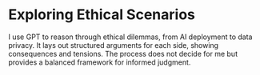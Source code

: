 # Exploring Ethical Scenarios

I use GPT to reason through ethical dilemmas, from AI deployment to data privacy. It lays out structured arguments for each side, showing consequences and tensions. The process does not decide for me but provides a balanced framework for informed judgment.